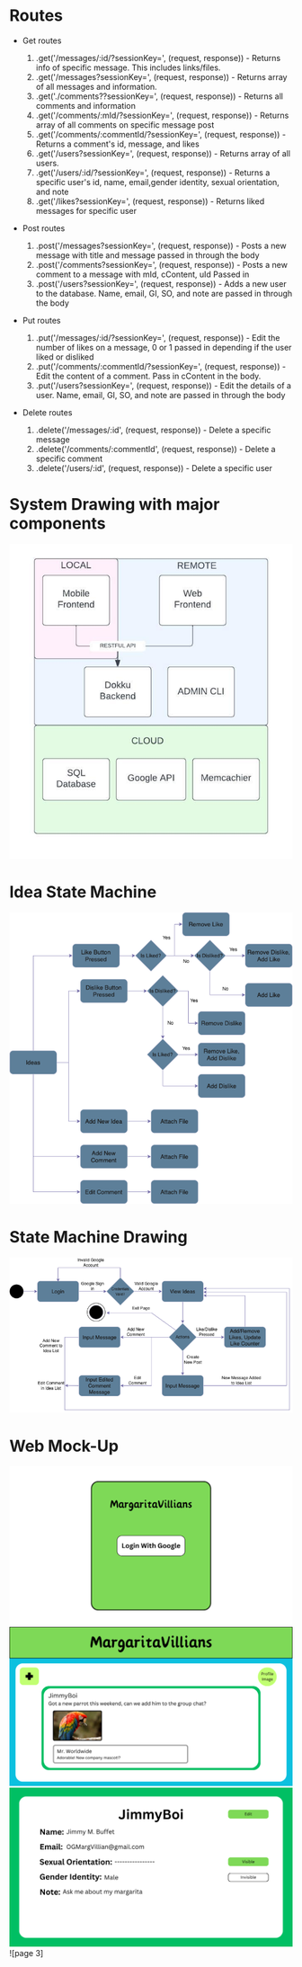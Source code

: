 
# Routes


* Get routes


   1. .get('/messages/:id/?sessionKey=<insert session key>', (request, response)) - Returns info of specific message. This includes links/files.
   1. .get('/messages?sessionKey=<insert session key>', (request, response)) - Returns array of all messages and information. 
   1. .get('./comments??sessionKey=<insert session key>', (request, response)) - Returns all comments and information
   1. .get('/comments/:mId/?sessionKey=<insert session key>', (request, response)) - Returns array of all comments on specific message post
   1. .get('/comments/:commentId/?sessionKey=<insert session key>', (request, response)) - Returns a comment's id, message, and likes
   1. .get('/users?sessionKey=<insert session key>', (request, response)) - Returns array of all users. 
   1. .get('/users/:id/?sessionKey=<insert session key>', (request, response)) - Returns a specific user's id, name, email,gender identity, sexual orientation, and note
   1. .get('/likes?sessionKey=<insert session key>', (request, response)) - Returns liked messages for specific user


* Post routes


   1. .post('/messages?sessionKey=<insert session key>', (request, response)) - Posts a new message with title and message passed in through the body
   1. .post('/comments?sessionKey=<insert session key>', (request, response)) - Posts a new comment to a message with mId, cContent, uId Passed in
   1. .post('/users?sessionKey=<insert session key>', (request, response)) - Adds a new user to the database. Name, email, GI, SO, and note are passed in through the body


* Put routes


   1. .put('/messages/:id/?sessionKey=<insert session key>', (request, response)) - Edit the number of likes on a message, 0 or 1 passed in depending if the user liked or disliked 
   1. .put('/comments/:commentId/?sessionKey=<insert session key>', (request, response)) - Edit the content of a comment. Pass in cContent in the body. 
   1. .put('/users?sessionKey=<insert session key>', (request, response)) - Edit the details of a user. Name, email, GI, SO, and note are passed in through the body


* Delete routes

   1. .delete('/messages/:id', (request, response)) - Delete a specific message
   1. .delete('/comments/:commentId', (request, response)) - Delete a specific comment
   1. .delete('/users/:id', (request, response)) - Delete a specific user

# System Drawing with major components

![System Drawing](diagrams/Phase3_System_Drawing.JPG)

# Idea State Machine

![Idea State Machine Diagram](diagrams/phase3Diagrams/ideaStateDrawing.png)

# State Machine Drawing

![State Machine Drawing](diagrams/phase3Diagrams/stateMachineDrawing.png)

# Web Mock-Up

![page 1](diagrams/phase3Diagrams/1.png)
![page 2](diagrams/phase3Diagrams/2.png)
![page 2](diagrams/phase3Diagrams/3.png)
![page 3]
